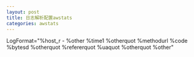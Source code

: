 ```yaml
---
layout: post
title: 日志解析配置awstats
categories: awstats
---
```


LogFormat="%host_r - %other %time1 %otherquot %methodurl %code %bytesd %otherquot %refererquot %uaquot %otherquot %other"